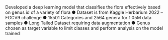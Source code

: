 Developed a deep learning model that classifies the flora
effectively based on genus id of a variety of flora
● Dataset is from Kaggle Herbarium 2022 – FGCV9 challenge
● 15501 Categories and 2564 genera for 1.05M data samples
● Long Tailed Dataset requiring data augmentation
● Genus chosen as target variable to limit classes and perform
analysis on the model trained
